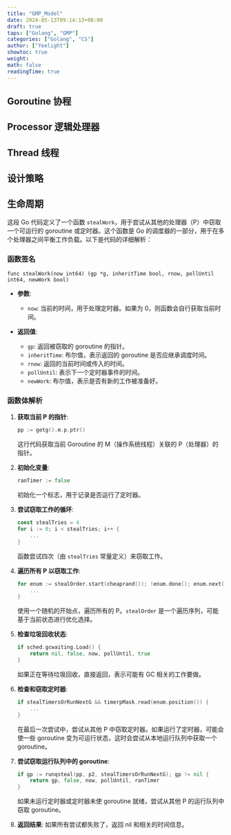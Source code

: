 ```yaml
---
title: "GMP_Model"
date: 2024-05-13T09:14:13+08:00
draft: true
taps: ["Golang", "GMP"]
categories: ["Golang", "CS"]
author: ["Yeelight"]
showtoc: true
weight:
math: false
readingTime: true
---
```


## Goroutine 协程

## Processor 逻辑处理器

## Thread 线程

## 设计策略

## 生命周期

这段 Go 代码定义了一个函数 `stealWork`，用于尝试从其他的处理器（P）中窃取一个可运行的 goroutine 或定时器。这个函数是 Go 的调度器的一部分，用于在多个处理器之间平衡工作负载。以下是代码的详细解析：

### 函数签名

`func stealWork(now int64) (gp *g, inheritTime bool, rnow, pollUntil int64, newWork bool)`

- **参数**:
  - `now`: 当前的时间，用于处理定时器。如果为 0，则函数会自行获取当前时间。

- **返回值**:
  - `gp`: 返回被窃取的 goroutine 的指针。
  - `inheritTime`: 布尔值，表示返回的 goroutine 是否应继承调度时间。
  - `rnow`: 返回的当前时间或传入的时间。
  - `pollUntil`: 表示下一个定时器事件的时间。
  - `newWork`: 布尔值，表示是否有新的工作被准备好。

### 函数体解析

1. **获取当前 P 的指针**:

   ```go
   pp := getg().m.p.ptr()
   ```

   这行代码获取当前 Goroutine 的 M（操作系统线程）关联的 P（处理器）的指针。

2. **初始化变量**:

   ```go
   ranTimer := false
   ```

   初始化一个标志，用于记录是否运行了定时器。

3. **尝试窃取工作的循环**:

   ```go
   const stealTries = 4
   for i := 0; i < stealTries; i++ {
       ...
   }
   ```

   函数尝试四次（由 `stealTries` 常量定义）来窃取工作。

4. **遍历所有 P 以窃取工作**:

   ```go
   for enum := stealOrder.start(cheaprand()); !enum.done(); enum.next() {
       ...
   }
   ```

   使用一个随机的开始点，遍历所有的 P。`stealOrder` 是一个遍历序列，可能基于当前状态进行优化选择。

5. **检查垃圾回收状态**:

   ```go
   if sched.gcwaiting.Load() {
       return nil, false, now, pollUntil, true
   }
   ```

   如果正在等待垃圾回收，直接返回，表示可能有 GC 相关的工作要做。

6. **检查和窃取定时器**:

   ```go
   if stealTimersOrRunNextG && timerpMask.read(enum.position()) {
       ...
   }
   ```

   在最后一次尝试中，尝试从其他 P 中窃取定时器。如果运行了定时器，可能会使一些 goroutine 变为可运行状态，这时会尝试从本地运行队列中获取一个 goroutine。

7. **尝试窃取运行队列中的 goroutine**:

   ```go
   if gp := runqsteal(pp, p2, stealTimersOrRunNextG); gp != nil {
       return gp, false, now, pollUntil, ranTimer
   }
   ```

   如果未运行定时器或定时器未使 goroutine 就绪，尝试从其他 P 的运行队列中窃取 goroutine。

8. **返回结果**:
   如果所有尝试都失败了，返回 nil 和相关的时间信息。
